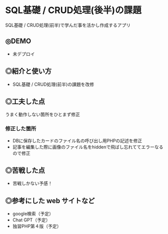 # SQL基礎 / CRUD処理(後半)の課題

SQL基礎 / CRUD処理(前半)で学んだ事を活かし作成するアプリ

## ◎DEMO

- 未デプロイ

## ◎紹介と使い方

- SQL基礎 / CRUD処理(前半)の課題を改修

## ◎工夫した点
うまく動作しない箇所をひとまず修正
### 修正した箇所
- DBに保存したカードのファイル名の呼び出し用PHPの記述を修正
- 記事を編集した際に画像のファイル名をhiddenで飛ばし忘れててエラーなるので修正

## ◎苦戦した点

- 苦戦しかない予感！

## ◎参考にした web サイトなど

- google検索（予定）
- Chat GPT（予定）
- 独習PHP第４版（予定）